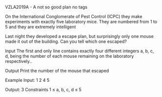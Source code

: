 
VZLA2019A - A not so good plan
no tags 

On the International Conglomerate of Pest Control (ICPC) they make experiments with exactly five laboratory mice. They are numbered from 1 to 5 and they are extremely intelligent

Last night they developed a escape plan, but surprisingly only one mouse made it out of the building. Can you tell which one escaped?

Input
The first and only line contains exactly four different integers a, b, c, d, being the number of each mouse remaining on the laboratory respectively..

Output
Print the number of the mouse that escaped

Example
Input:
1 2 4 5

Output:
3
Constraints
1 ≤ a, b, c, d ≤ 5
